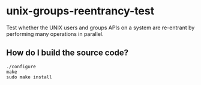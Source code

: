 unix-groups-reentrancy-test
======================
Test whether the UNIX users and groups APIs on a system are re-entrant by
performing many operations in parallel.

How do I build the source code?
----------------------------------
    ./configure
    make
    sudo make install
